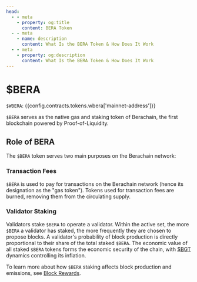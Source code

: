 ```yaml
---
head:
  - - meta
    - property: og:title
      content: BERA Token
  - - meta
    - name: description
      content: What Is the BERA Token & How Does It Work
  - - meta
    - property: og:description
      content: What Is the BERA Token & How Does It Work
---
```


<script setup>
  import Token from '@berachain/ui/Token';
  import config from '@berachain/config/constants.json';
</script>

# $BERA

`$WBERA`: <a target="_blank" :href="config.mainnet.dapps.berascan.url + 'address/' + config.contracts.tokens.wbera['mainnet-address']">{{config.contracts.tokens.wbera['mainnet-address']}}</a>

<ClientOnly>
  <Token title="$BERA" image="/assets/BERA.png" />
</ClientOnly>

`$BERA` serves as the native gas and staking token of Berachain, the first blockchain powered by Proof-of-Liquidity.

## Role of BERA

The `$BERA` token serves two main purposes on the Berachain network:

### Transaction Fees

`$BERA` is used to pay for transactions on the Berachain network (hence its designation as the "gas token"). Tokens used for transaction fees are burned, removing them from the circulating supply.

### Validator Staking

Validators stake `$BERA` to operate a validator. Within the active set, the more `$BERA` a validator has staked, the more frequently they are chosen to propose blocks. A validator's probability of block production is directly proportional to their share of the total staked `$BERA`. The economic value of all staked `$BERA` tokens forms the economic security of the chain, with [$BGT](/learn/pol/tokens/bgt) dynamics controlling its inflation.

To learn more about how `$BERA` staking affects block production and emissions, see [Block Rewards](/learn/pol/blockrewards.md).
